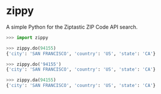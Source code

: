 zippy
=====

A simple Python for the Ziptastic ZIP Code API search.

```python
>>> import zippy

>>> zippy.do(94155)
{'city': 'SAN FRANCISCO', 'country': 'US', 'state': 'CA'}

>>> zippy.do('94155')
{'city': 'SAN FRANCISCO', 'country': 'US', 'state': 'CA'}

>>> zippy.da(94155)
{'city': 'SAN FRANCISCO', 'country': 'US', 'state': 'CA'}
```
